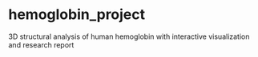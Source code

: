 # hemoglobin_project
3D structural analysis of human hemoglobin with interactive visualization and research report
